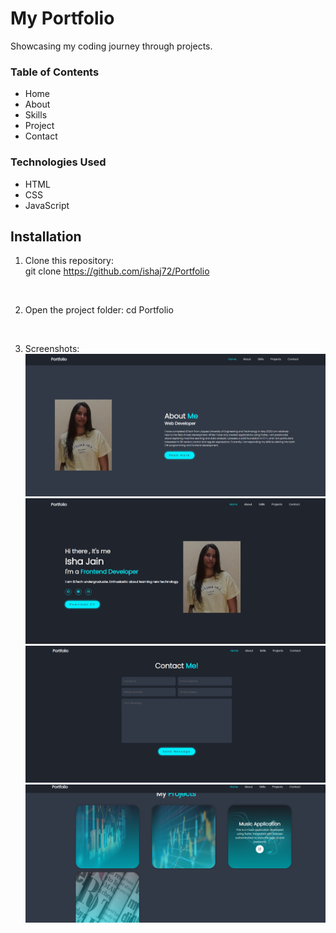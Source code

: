 # My Portfolio
Showcasing my coding journey through projects.<br/>

### Table of Contents
- Home<br/>
- About<br/>
- Skills<br/>
- Project<br/>
- Contact<br/>

### Technologies Used

- HTML<br/>
- CSS<br/>
- JavaScript<br/>

## Installation

1. Clone this repository: <br/>
   git clone https://github.com/ishaj72/Portfolio 
<br/>

2. Open the project folder:
   cd Portfolio
<br/>

3. Screenshots:
   ![Screenshot 1](screenshots/screenshot1.png)
   ![Screenshot 2](screenshots/screenshot2.png)
   ![Screenshot 3](screenshots/screenshot3.png)
   ![Screenshot 4](screenshots/screenshot4.png)